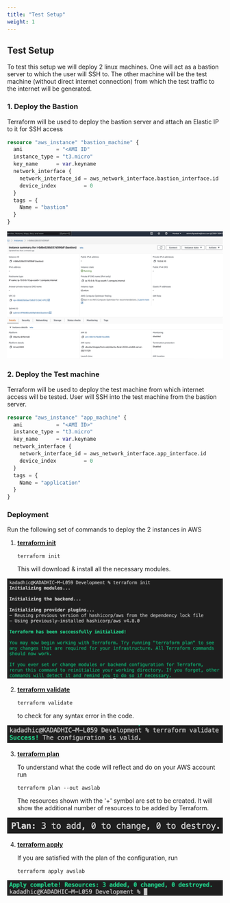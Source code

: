 ```yaml
---
title: "Test Setup"
weight: 1
---
```


## Test Setup

To test this setup we will deploy 2 linux machines. One will act as a bastion server to which the user will SSH to. The other machine will be the test machine (without direct internet connection) from which the test traffic to the internet will be generated.

### **1. Deploy the Bastion** 

Terraform will be used to deploy the bastion server and attach an Elastic IP to it for SSH access

```terraform
resource "aws_instance" "bastion_machine" {
  ami           = "<AMI ID"
  instance_type = "t3.micro"
  key_name      = var.keyname
  network_interface {
    network_interface_id = aws_network_interface.bastion_interface.id
    device_index         = 0
  }
  tags = {
    Name = "bastion"
  }
}
```

![bastion](/static/images/deploy_test_machines/bastion_instance.jpeg)

### **2. Deploy the Test machine** 

Terraform will be used to deploy the test machine from which internet access will be tested. User will SSH into the test machine from the bastion server.

```terraform
resource "aws_instance" "app_machine" {
  ami           = "<AMI ID>"
  instance_type = "t3.micro"
  key_name      = var.keyname
  network_interface {
    network_interface_id = aws_network_interface.app_interface.id
    device_index         = 0
  }
  tags = {
    Name = "application"
  }
}
```

### Deployment

Run the following set of commands to deploy the 2 instances in AWS

1. **<ins>terraform init</ins>**

   ```console 
   terraform init
   ``` 
   This will download & install all the necessary modules. 

![init_fw](/static/images/deploy_ftd_fmc/INIT_FW.png)

2. **<ins>terraform validate**</ins>

    ```console
    terraform validate
    ``` 
    to check for any syntax error in the code.

![validate_fw](/static/images/deploy_ftd_fmc/VALIDATE_FW.png)

3. **<ins>terraform plan**</ins>

    To understand what the code will reflect and do on your AWS account run 
    ```console
    terraform plan --out awslab
    ```
    The resources shown with the '+' symbol are set to be created. It will show the additional number of resources to be added by Terraform.

![plan_fw](/static/images/deploy_ftd_fmc/PLAN_FW.png)

4. **<ins>terraform apply**</ins>

    If you are satisfied with the plan of the configuration, run 
    ```console
    terraform apply awslab
    ```
    
![apply_fw](/static/images/deploy_ftd_fmc/APPLY_FW.png)
